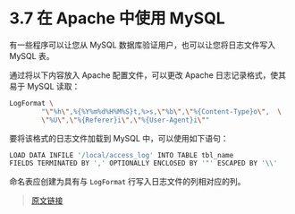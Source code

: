# 3.7 在 Apache 中使用 MySQL

有一些程序可以让您从 MySQL 数据库验证用户，也可以让您将日志文件写入 MySQL 表。

通过将以下内容放入 Apache 配置文件，可以更改 Apache 日志记录格式，使其易于 MySQL 读取：

```bash
LogFormat \
        "\"%h\",%{%Y%m%d%H%M%S}t,%>s,\"%b\",\"%{Content-Type}o\",  \
        \"%U\",\"%{Referer}i\",\"%{User-Agent}i\""
```

要将该格式的日志文件加载到 MySQL 中，可以使用如下语句：

```bash
LOAD DATA INFILE '/local/access_log' INTO TABLE tbl_name
FIELDS TERMINATED BY ',' OPTIONALLY ENCLOSED BY '"' ESCAPED BY '\\'
```

命名表应创建为具有与 `LogFormat` 行写入日志文件的列相对应的列。

> [原文链接](https://dev.mysql.com/doc/refman/8.0/en/apache.html)
